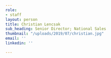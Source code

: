 ```yaml
---
role:
- staff
layout: person
title: Christian Lencsak
sub_heading: Senior Director; National Sales
thumbnail: "/uploads/2019/07/christian.jpg"
email: ''
linkedin: ''

---
```

